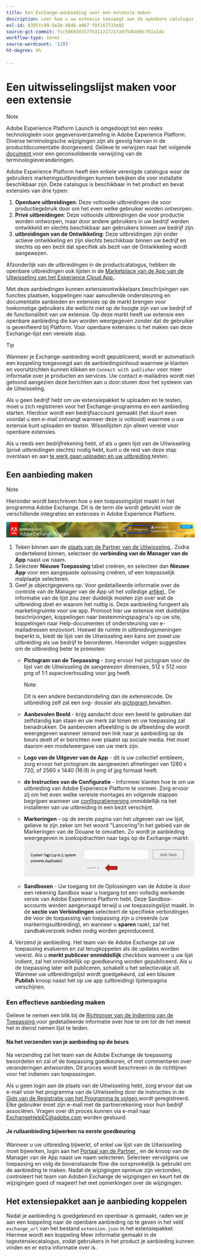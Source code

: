 ```yaml
---
title: Een Exchange-aanbieding voor een extensie maken
description: Leer hoe u uw extensie toevoegt aan de openbare catalogus in Adobe Experience Platform.
exl-id: 0395fc99-5e2b-46d6-a067-f8f167733e02
source-git-commit: fcc586034317fb31122721fa9754b580c761a1da
workflow-type: tm+mt
source-wordcount: '1193'
ht-degree: 0%

---
```


# Een uitwisselingslijst maken voor een extensie

>[!NOTE]
>
>Adobe Experience Platform Launch is omgedoopt tot een reeks technologieën voor gegevensverzameling in Adobe Experience Platform. Diverse terminologische wijzigingen zijn als gevolg hiervan in de productdocumentatie doorgevoerd. Gelieve te verwijzen naar het volgende [ document ](../../term-updates.md) voor een geconsolideerde verwijzing van de terminologieveranderingen.

Adobe Experience Platform heeft één enkele verenigde catalogus waar de gebruikers markeringsuitbreidingen kunnen bekijken die voor installatie beschikbaar zijn. Deze catalogus is beschikbaar in het product en bevat extensies van drie typen:

1. **Openbare uitbreidingen**: Deze voltooide uitbreidingen die voor productiegebruik door om het even welke gebruiker worden ontworpen.
1. **Privé uitbreidingen**: Deze voltooide uitbreidingen die voor productie worden ontworpen, maar door andere gebruikers in uw bedrijf werden ontwikkeld en slechts beschikbaar aan gebruikers binnen uw bedrijf zijn.
1. **uitbreidingen van de Ontwikkeling**: Deze uitbreidingen zijn onder actieve ontwikkeling en zijn slechts beschikbaar binnen uw bedrijf en slechts op een bezit dat specifiek als bezit van de Ontwikkeling wordt aangewezen.

Afzonderlijk van de uitbreidingen in de productcatalogus, hebben de openbare uitbreidingen ook lijsten in de [ Marketplace van de App van de Uitwisseling van het Experience Cloud App ](https://exchange.adobe.com/apps/browse/ec).

Met deze aanbiedingen kunnen extensieontwikkelaars beschrijvingen van functies plaatsen, koppelingen naar aanvullende ondersteuning en documentatie aanbieden en extensies op de markt brengen voor toekomstige gebruikers die wellicht niet op de hoogte zijn van uw bedrijf of de functionaliteit van uw extensie. Op deze markt heeft uw extensie een openbare aanbieding die kan worden weergegeven zonder dat de gebruiker is geverifieerd bij Platform. Voor openbare extensies is het maken van deze Exchange-lijst een vereiste stap.

>[!TIP]
>
>Wanneer je Exchange-aanbieding wordt gepubliceerd, wordt er automatisch een koppeling toegevoegd aan de aanbiedingsinhoud waarmee je klanten en vooruitzichten kunnen klikken en `Connect with publisher` voor meer informatie over je producten en services. Uw contact e-mailadres wordt niet getoond aangezien deze berichten aan u door:sturen door het systeem van de Uitwisseling.

Als u geen bedrijf hebt om uw extensiepakket te uploaden en te testen, moet u zich registreren voor het Exchange-programma en een aanbieding starten. Hierdoor wordt een bedrijfsaccount gemaakt (het duurt even voordat u een e-mail ontvangt wanneer deze is voltooid) waarmee u uw extensie kunt uploaden en testen. Wissellijsten zijn alleen vereist voor openbare extensies.

Als u reeds een bedrijfrekening hebt, of als u geen lijst van de Uitwisseling (privé uitbreidingen slechts) nodig hebt, kunt u de rest van deze stap overslaan en aan [ te werk gaan uploaden en uw uitbreiding ](./upload-and-test.md) testen.

## Een aanbieding maken

>[!NOTE]
>
>Hieronder wordt beschreven hoe u een toepassingslijst maakt in het programma Adobe Exchange. Dit is de term die wordt gebruikt voor de verschillende integraties en extensies in Adobe Experience Platform.

![ de verbindingsplaats van de Manager van de Toepassing van het Experience Cloud ](../images/getting-started/app-mgr-link.png)

1. Teken binnen aan de [ plaats van de Partner van de Uitwisseling ](https://partners.adobe.com/exchangeprogram/experiencecloud). Zodra ondertekend binnen, selecteer de **verbinding van de Manager van de App** naast uw naam.
1. Selecteer **Nieuwe Toepassing** tabel creëren, en selecteer dan **Nieuwe App** voor een aangepaste oplossing creëren, of een toepasselijk malplaatje selecteren.
1. Geef je objectgegevens op. Voor gedetailleerde informatie over de controle van de Manager van de App uit het volledige [ artikel ](https://adobeexchangeec.zendesk.com/hc/en-us/articles/360024197931). De informatie van de lijst zou zeer duidelijk moeten zijn over wat de uitbreiding doet en waarom het nuttig is. Deze aanbieding fungeert als marketingruimte voor uw app. Promoot hier uw extensie met duidelijke beschrijvingen, koppelingen naar bestemmingspagina&#39;s op uw site, koppelingen naar Help-documenten of ondersteuning van e-mailadressen enzovoort. Hoewel de ruimte in uitbreidingsmeningen beperkt is, biedt de lijst van de Uitwisseling een kans om zowel uw uitbreiding als uw bedrijf te bevorderen. Hieronder volgen suggesties om de uitbreiding beter te promoten:
   - **Pictogram van de Toepassing** - zorg ervoor het pictogram voor de lijst van de Uitwisseling de aangewezen dimensies, 512 x 512 voor png of 1:1 aspectverhouding voor jpg heeft.
     >[!NOTE]
     >
     >Dit is een andere bestandsindeling dan de extensiecode. De uitbreiding zelf zal een svg- dossier als [ pictogram ](../manifest.md) bevatten.

   - **Aanbevolen Beeld** - krijg aandacht door een beeld te gebruiken dat zelfstandig kan staan en uw merk zal tonen en uw toepassing zal benadrukken. De aanbevolen afbeelding is de afbeelding die wordt weergegeven wanneer iemand een link naar je aanbieding op de beurs deelt of er berichten over plaatst op sociale media. Het moet daarom een modelweergave van uw merk zijn.
   - **Logo van de Uitgever van de App** - dit is uw collectief embleem, zorg ervoor het pictogram de aangewezen afmetingen van 1280 x 720, of 2560 x 1440 (16:9) in png of jpg formaat heeft.
   - **de Instructies van de Configuratie** - Informeer klanten hoe te om uw uitbreiding van Adobe Experience Platform te vormen. Zorg ervoor zij om het even welke vereiste montages en volgende stappen begrijpen wanneer uw [ configuratiemening ](../configuration.md) onmiddellijk na het installeren van uw uitbreiding in een bezit verschijnt.
   - **Markeringen** - op de eerste pagina van het uitgeven van uw lijst, gelieve te zijn zeker om het woord &quot;Lancering&quot;in het gebied van de Markeringen van de Douane te omvatten. Zo wordt je aanbieding weergegeven in zoekopdrachten naar tags op de Exchange-markt:
     ![](../images/getting-started/custom-tags.jpg)
   - **Sandboxen** - Uw toegang tot de Oplossingen van de Adobe is door een rekening Sandbox waar u toegang tot een volledig werkende versie van Adobe Experience Platform hebt. Deze Sandbox-accounts worden aangevraagd terwijl u uw toepassingslijst maakt. In de **sectie van Verbindingen** selecteert de specifieke verbindingen die voor de toepassing van toepassing zijn u creeerde (uw markeringsuitbreiding), en wanneer u **sparen** raakt, zal het zandbakverzoek indien nodig worden geproduceerd.
1. Verzend je aanbieding. Het team van de Adobe Exchange zal uw toepassing evalueren en zal terugkoppelen als de updates worden vereist. Als u **merkt publiceer onmiddellijk** checkbox wanneer u uw lijst indient, zal het onmiddellijk op goedkeuring worden gepubliceerd. Als u de toepassing later wilt publiceren, schakelt u het selectievakje uit. Wanneer uw uitbreidingslijst wordt goedgekeurd, zal een blauwe **Publish** knoop naast het op uw app (uitbreiding) lijstenpagina verschijnen.

### Een effectieve aanbieding maken

Gelieve te nemen een blik bij de [ Richtsnoer van de Indiening van de Toepassing ](https://partners.adobe.com/exchangeprogram/experiencecloud/build/ec-exchange.html) voor gedetailleerde informatie over hoe te om tot de het meest het in dienst nemen lijst te leiden.

#### Na het verzenden van je aanbieding op de beurs

Na verzending zal het team van de Adobe Exchange de toepassing beoordelen en zal of de toepassing goedkeuren, of met commentaren over veranderingen antwoorden. Dit proces wordt beschreven in de richtlijnen voor het indienen van toepassingen.

Als u geen login aan de plaats van de Uitwisseling hebt, zorg ervoor dat uw e-mail voor het programma van de Uitwisseling door de instructies in de [ Gids van de Registratie van het Programma te volgen ](https://partners.adobe.com/content/mcp/us/en/home/reg-guide.html) wordt geregistreerd. Elke gebruiker moet zijn e-mail met de partnerrekening voor hun bedrijf associëren. Vragen over dit proces kunnen via e-mail naar <ExchangeHelpEC@adobe.com> worden gestuurd.

#### Je ruilaanbieding bijwerken na eerste goedkeuring

Wanneer u uw uitbreiding bijwerkt, of enkel uw lijst van de Uitwisseling moet bijwerken, login aan het [ Portaal van de Partner ](https://partners.adobe.com/exchangeprogram/experiencecloud), en de knoop van de Manager van de App naast uw naam selecteren. Selecteer vervolgens uw toepassing en volg de bovenstaande flow die oorspronkelijk is gebruikt om de aanbieding te maken. Nadat de wijzigingen opnieuw zijn verzonden, controleert het team van Adoben Exchange de wijzigingen en keurt het de wijzigingen goed of reageert het met opmerkingen over de wijzigingen.

## Het extensiepakket aan je aanbieding koppelen

Nadat je aanbieding is goedgekeurd en openbaar is gemaakt, raden we je aan een koppeling naar de openbare aanbieding op te geven in het veld `exchange_url` van het bestand `extension.json` in het extensiepakket.  Hiermee wordt een koppeling Meer informatie gemaakt in de tagextensiecatalogus, zodat gebruikers in het product je aanbieding kunnen vinden en er extra informatie over is.
